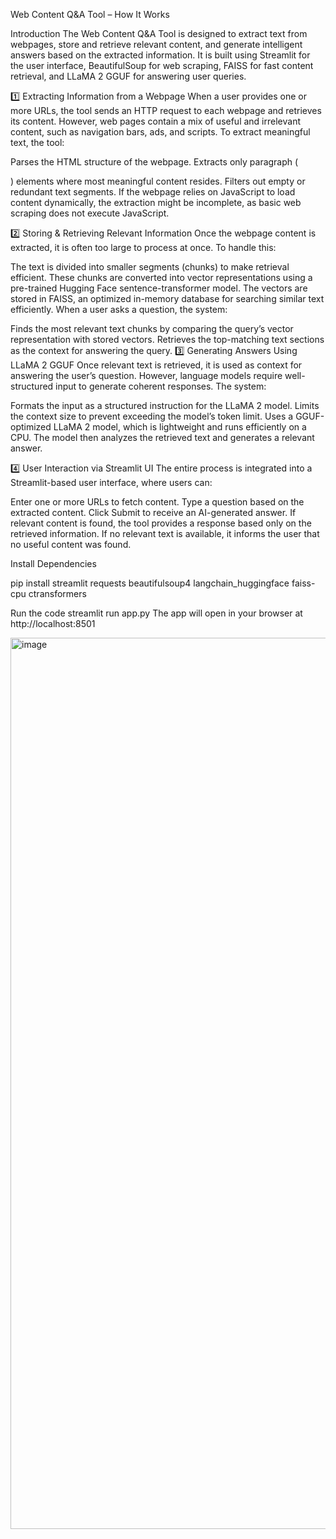 Web Content Q&A Tool – How It Works

Introduction
The Web Content Q&A Tool is designed to extract text from webpages, store and retrieve relevant content, and generate intelligent answers based on the extracted information. It is built using Streamlit for the user interface, BeautifulSoup for web scraping, FAISS for fast content retrieval, and LLaMA 2 GGUF for answering user queries.

1️⃣ Extracting Information from a Webpage
When a user provides one or more URLs, the tool sends an HTTP request to each webpage and retrieves its content. However, web pages contain a mix of useful and irrelevant content, such as navigation bars, ads, and scripts. To extract meaningful text, the tool:

Parses the HTML structure of the webpage.
Extracts only paragraph (<p>) elements where most meaningful content resides.
Filters out empty or redundant text segments.
If the webpage relies on JavaScript to load content dynamically, the extraction might be incomplete, as basic web scraping does not execute JavaScript.

2️⃣ Storing & Retrieving Relevant Information
Once the webpage content is extracted, it is often too large to process at once. To handle this:

The text is divided into smaller segments (chunks) to make retrieval efficient.
These chunks are converted into vector representations using a pre-trained Hugging Face sentence-transformer model.
The vectors are stored in FAISS, an optimized in-memory database for searching similar text efficiently.
When a user asks a question, the system:

Finds the most relevant text chunks by comparing the query’s vector representation with stored vectors.
Retrieves the top-matching text sections as the context for answering the query.
3️⃣ Generating Answers Using LLaMA 2 GGUF
Once relevant text is retrieved, it is used as context for answering the user’s question. However, language models require well-structured input to generate coherent responses. The system:

Formats the input as a structured instruction for the LLaMA 2 model.
Limits the context size to prevent exceeding the model’s token limit.
Uses a GGUF-optimized LLaMA 2 model, which is lightweight and runs efficiently on a CPU.
The model then analyzes the retrieved text and generates a relevant answer.

4️⃣ User Interaction via Streamlit UI
The entire process is integrated into a Streamlit-based user interface, where users can:

Enter one or more URLs to fetch content.
Type a question based on the extracted content.
Click Submit to receive an AI-generated answer.
If relevant content is found, the tool provides a response based only on the retrieved information. If no relevant text is available, it informs the user that no useful content was found.



Install Dependencies

pip install streamlit requests beautifulsoup4 langchain_huggingface faiss-cpu ctransformers


Run the code
streamlit run app.py
The app will open in your browser at http://localhost:8501 


<img width="1426" alt="image" src="https://github.com/user-attachments/assets/45fc7a6b-7e2f-44a4-810c-aba638f8b0b5" />



